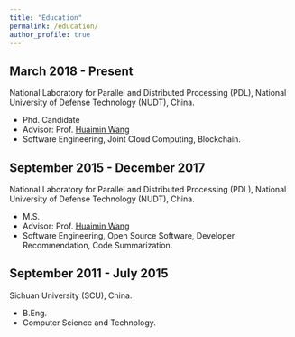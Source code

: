 ```yaml
---
title: "Education"
permalink: /education/
author_profile: true
---
```


## March 2018 - Present
National Laboratory for Parallel and Distributed Processing (PDL), National University of Defense Technology (NUDT), China.
* Phd. Candidate
* Advisor: Prof. [Huaimin Wang](https://dblp.uni-trier.de/pers/hd/w/Wang:Huaimin)
* Software Engineering, Joint Cloud Computing, Blockchain. 

## September 2015 - December 2017
National Laboratory for Parallel and Distributed Processing (PDL), National University of Defense Technology (NUDT), China. 
* M.S. 
* Advisor: Prof. [Huaimin Wang](https://dblp.uni-trier.de/pers/hd/w/Wang:Huaimin)
* Software Engineering, Open Source Software, Developer Recommendation, Code Summarization.

## September 2011 - July 2015
Sichuan University (SCU), China. 
* B.Eng. 
* Computer Science and Technology.